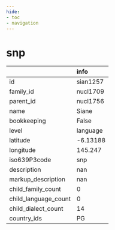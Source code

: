 ```yaml
---
hide:
- toc
- navigation
---
```

# snp
|                      | info     |
|:---------------------|:---------|
| id                   | sian1257 |
| family_id            | nucl1709 |
| parent_id            | nucl1756 |
| name                 | Siane    |
| bookkeeping          | False    |
| level                | language |
| latitude             | -6.13188 |
| longitude            | 145.247  |
| iso639P3code         | snp      |
| description          | nan      |
| markup_description   | nan      |
| child_family_count   | 0        |
| child_language_count | 0        |
| child_dialect_count  | 14       |
| country_ids          | PG       |